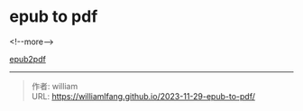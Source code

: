 # epub to pdf




&lt;!--more--&gt;

[epub2pdf](https://www.freepdfconvert.com/zh-cn/epub-to-pdf)


---

> 作者: william  
> URL: https://williamlfang.github.io/2023-11-29-epub-to-pdf/  

